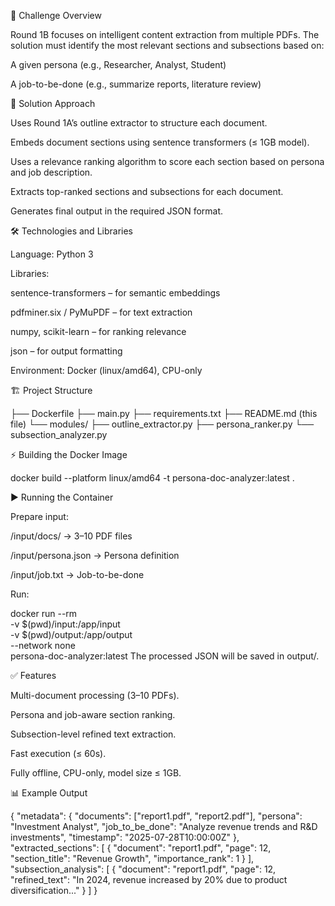 📌 Challenge Overview


Round 1B focuses on intelligent content extraction from multiple PDFs. The solution must identify the most relevant sections and subsections based on:

A given persona (e.g., Researcher, Analyst, Student)

A job-to-be-done (e.g., summarize reports, literature review)

🚀 Solution Approach

Uses Round 1A’s outline extractor to structure each document.

Embeds document sections using sentence transformers (≤ 1GB model).

Uses a relevance ranking algorithm to score each section based on persona and job description.

Extracts top-ranked sections and subsections for each document.

Generates final output in the required JSON format.

🛠️ Technologies and Libraries

Language: Python 3

Libraries:


sentence-transformers – for semantic embeddings

pdfminer.six / PyMuPDF – for text extraction

numpy, scikit-learn – for ranking relevance

json – for output formatting

Environment: Docker (linux/amd64), CPU-only

🏗️ Project Structure


├── Dockerfile
├── main.py
├── requirements.txt
├── README.md  (this file)
└── modules/
    ├── outline_extractor.py
    ├── persona_ranker.py
    └── subsection_analyzer.py
    
⚡ Building the Docker Image


docker build --platform linux/amd64 -t persona-doc-analyzer:latest .

▶️ Running the Container


Prepare input:

/input/docs/ → 3–10 PDF files

/input/persona.json → Persona definition

/input/job.txt → Job-to-be-done

Run:



docker run --rm \
  -v $(pwd)/input:/app/input \
  -v $(pwd)/output:/app/output \
  --network none \
  persona-doc-analyzer:latest
The processed JSON will be saved in output/.

✅ Features

Multi-document processing (3–10 PDFs).

Persona and job-aware section ranking.

Subsection-level refined text extraction.

Fast execution (≤ 60s).

Fully offline, CPU-only, model size ≤ 1GB.

📊 Example Output


{
  "metadata": {
    "documents": ["report1.pdf", "report2.pdf"],
    "persona": "Investment Analyst",
    "job_to_be_done": "Analyze revenue trends and R&D investments",
    "timestamp": "2025-07-28T10:00:00Z"
  },
  "extracted_sections": [
    {
      "document": "report1.pdf",
      "page": 12,
      "section_title": "Revenue Growth",
      "importance_rank": 1
    }
  ],
  "subsection_analysis": [
    {
      "document": "report1.pdf",
      "page": 12,
      "refined_text": "In 2024, revenue increased by 20% due to product diversification..."
    }
  ]
}
